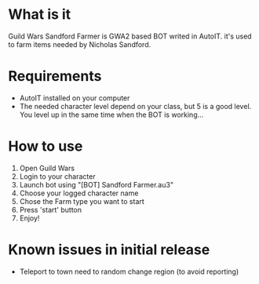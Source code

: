 # What is it
Guild Wars Sandford Farmer is GWA2 based BOT writed in AutoIT. it's used to farm items needed by Nicholas Sandford. 

# Requirements
- AutoIT installed on your computer
- The needed character level depend on your class, but 5 is a good level. You level up in the same time when the BOT is working...

# How to use
1. Open Guild Wars
2. Login to your character
3. Launch bot using "[BOT] Sandford Farmer.au3"
4. Choose your logged character name
5. Chose the Farm type you want to start
6. Press 'start' button
7. Enjoy!

# Known issues in initial release
- Teleport to town need to random change region (to avoid reporting)

